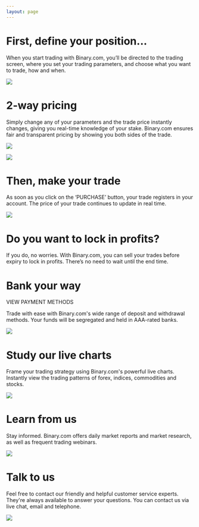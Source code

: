 ```yaml
---
layout: page
---
```

# First, define your position...

When you start trading with Binary.com, you’ll be directed to the trading screen, where you set your trading parameters, and choose what you want to trade, how and when.

![](https://static.binary.com/images/pages/tour/trade-tutorial_1.svg)

# 2-way pricing

Simply change any of your parameters and the trade price instantly changes, giving you real-time knowledge of your stake. Binary.com ensures fair and transparent pricing by showing you both sides of the trade.

![](https://static.binary.com/images/pages/tour/tour-live-trade.svg)

![](https://static.binary.com/images/pages/tour/tour-opposite-trade.svg)

# Then, make your trade

As soon as you click on the ‘PURCHASE’ button, your trade registers in your account. The price of your trade continues to update in real time.

![](https://static.binary.com/images/pages/tour/tour-portfolio-snapshot_1.svg)

# Do you want to lock in profits?

If you do, no worries. With Binary.com, you can sell your trades before expiry to lock in profits. There’s no need to wait until the end time.

# Bank your way

VIEW PAYMENT METHODS

Trade with ease with Binary.com's wide range of deposit and withdrawal methods. Your funds will be segregated and held in AAA-rated banks.

![](https://static.binary.com/images/pages/tour/tour-flexible-banking.png)

# Study our live charts

Frame your trading strategy using Binary.com's powerful live charts. Instantly view the trading patterns of forex, indices, commodities and stocks.

![](https://static.binary.com/images/pages/tour/live-chart-snapshot.svg)

# Learn from us

Stay informed. Binary.com offers daily market reports and market research, as well as frequent trading webinars.

![](https://static.binary.com/images/pages/tour/tour-tools-education.svg)

# Talk to us

Feel free to contact our friendly and helpful customer service experts. They're always available to answer your questions. You can contact us via live chat, email and telephone.

![](https://static.binary.com/images/pages/tour/tour-customer-support.png)
